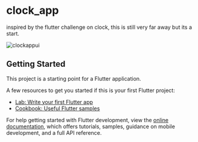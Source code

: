 # clock_app

inspired by the flutter challenge on clock, this is still very far away but its a start.

![clockappui](https://user-images.githubusercontent.com/83401880/229480829-611dac27-dccd-498b-b6f6-09330fb94a4e.png)

## Getting Started

This project is a starting point for a Flutter application.

A few resources to get you started if this is your first Flutter project:

- [Lab: Write your first Flutter app](https://docs.flutter.dev/get-started/codelab)
- [Cookbook: Useful Flutter samples](https://docs.flutter.dev/cookbook)

For help getting started with Flutter development, view the
[online documentation](https://docs.flutter.dev/), which offers tutorials,
samples, guidance on mobile development, and a full API reference.

